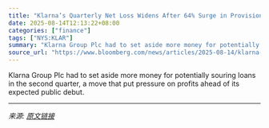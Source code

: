 ```yaml
---
title: "Klarna’s Quarterly Net Loss Widens After 64% Surge in Provisions"
date: 2025-08-14T12:13:22+08:00
categories: ["finance"]
tags: ["NYS:KLAR"]
summary: "Klarna Group Plc had to set aside more money for potentially souring loans in the second quarter, a move that put pressure on profits ahead of its expected public debut."
source_url: "https://www.bloomberg.com/news/articles/2025-08-14/klarna-s-quarterly-net-loss-widens-after-64-surge-in-provisions"
---
```


Klarna Group Plc had to set aside more money for potentially souring loans in the second quarter, a move that put pressure on profits ahead of its expected public debut.

---

*来源: [原文链接](https://www.bloomberg.com/news/articles/2025-08-14/klarna-s-quarterly-net-loss-widens-after-64-surge-in-provisions)*
